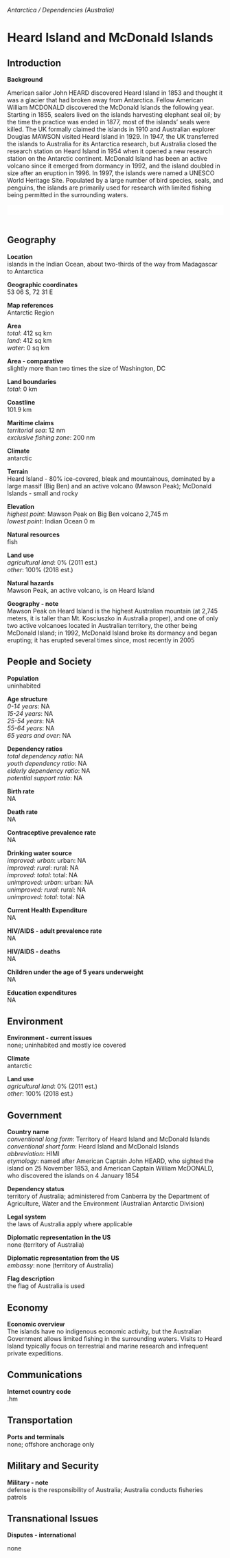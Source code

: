 _Antarctica / Dependencies (Australia)_

# Heard Island and McDonald Islands

## Introduction

**Background**<br>
<p>American sailor John HEARD discovered Heard Island in 1853 and thought it was a glacier that had broken away from Antarctica. Fellow American William MCDONALD discovered the McDonald Islands the following year. Starting in 1855, sealers lived on the islands harvesting elephant seal oil; by the time the practice was ended in 1877, most of the islands’ seals were killed. The UK formally claimed the islands in 1910 and Australian explorer Douglas MAWSON visited Heard Island in 1929. In 1947, the UK transferred the islands to Australia for its Antarctica research, but Australia closed the research station on Heard Island in 1954 when it opened a new research station on the Antarctic continent. McDonald Island has been an active volcano since it emerged from dormancy in 1992, and the island doubled in size after an eruption in 1996. In 1997, the islands were named a UNESCO World Heritage Site. Populated by a large number of bird species, seals, and penguins, the islands are primarily used for research with limited fishing being permitted in the surrounding waters.</p> <p style="margin: 0in; margin-bottom: .0001pt; line-height: 18.0pt; background: white;"> </p><br>

## Geography

**Location**<br>
islands in the Indian Ocean, about two-thirds of the way from Madagascar to Antarctica<br>

**Geographic coordinates**<br>
53 06 S, 72 31 E<br>

**Map references**<br>
Antarctic Region<br>

**Area**<br>
_total_: 412 sq km<br>
_land_: 412 sq km<br>
_water_: 0 sq km<br>

**Area - comparative**<br>
slightly more than two times the size of Washington, DC<br>

**Land boundaries**<br>
_total_: 0 km<br>

**Coastline**<br>
101.9 km<br>

**Maritime claims**<br>
_territorial sea_: 12 nm<br>
_exclusive fishing zone_: 200 nm<br>

**Climate**<br>
antarctic<br>

**Terrain**<br>
Heard Island - 80% ice-covered, bleak and mountainous, dominated by a large massif (Big Ben) and an active volcano (Mawson Peak); McDonald Islands - small and rocky<br>

**Elevation**<br>
_highest point_: Mawson Peak on Big Ben volcano 2,745 m<br>
_lowest point_: Indian Ocean 0 m<br>

**Natural resources**<br>
fish<br>

**Land use**<br>
_agricultural land_: 0% (2011 est.)<br>
_other_: 100% (2018 est.)<br>

**Natural hazards**<br>
Mawson Peak, an active volcano, is on Heard Island<br>

**Geography - note**<br>
Mawson Peak on Heard Island is the highest Australian mountain (at 2,745 meters, it is taller than Mt. Kosciuszko in Australia proper), and one of only two active volcanoes located in Australian territory, the other being McDonald Island; in 1992, McDonald Island broke its dormancy and began erupting; it has erupted several times since, most recently in 2005<br>

## People and Society

**Population**<br>
uninhabited<br>

**Age structure**<br>
_0-14 years_: NA<br>
_15-24 years_: NA<br>
_25-54 years_: NA<br>
_55-64 years_: NA<br>
_65 years and over_: NA<br>

**Dependency ratios**<br>
_total dependency ratio_: NA<br>
_youth dependency ratio_: NA<br>
_elderly dependency ratio_: NA<br>
_potential support ratio_: NA<br>

**Birth rate**<br>
NA<br>

**Death rate**<br>
NA<br>

**Contraceptive prevalence rate**<br>
NA<br>

**Drinking water source**<br>
_improved: urban_: urban: NA<br>
_improved: rural_: rural: NA<br>
_improved: total_: total: NA<br>
_unimproved: urban_: urban: NA<br>
_unimproved: rural_: rural: NA<br>
_unimproved: total_: total: NA<br>

**Current Health Expenditure**<br>
NA<br>

**HIV/AIDS - adult prevalence rate**<br>
NA<br>

**HIV/AIDS - deaths**<br>
NA<br>

**Children under the age of 5 years underweight**<br>
NA<br>

**Education expenditures**<br>
NA<br>

## Environment

**Environment - current issues**<br>
none; uninhabited and mostly ice covered<br>

**Climate**<br>
antarctic<br>

**Land use**<br>
_agricultural land_: 0% (2011 est.)<br>
_other_: 100% (2018 est.)<br>

## Government

**Country name**<br>
_conventional long form_: Territory of Heard Island and McDonald Islands<br>
_conventional short form_: Heard Island and McDonald Islands<br>
_abbreviation_: HIMI<br>
_etymology_: named after American Captain John HEARD, who sighted the island on 25 November 1853, and American Captain William McDONALD, who discovered the islands on 4 January 1854<br>

**Dependency status**<br>
territory of Australia; administered from Canberra by the Department of Agriculture, Water and the Environment (Australian Antarctic Division)<br>

**Legal system**<br>
the laws of Australia apply where applicable<br>

**Diplomatic representation in the US**<br>
none (territory of Australia)<br>

**Diplomatic representation from the US**<br>
_embassy_: none (territory of Australia)<br>

**Flag description**<br>
the flag of Australia is used<br>

## Economy

**Economic overview**<br>
The islands have no indigenous economic activity, but the Australian Government allows limited fishing in the surrounding waters. Visits to Heard Island typically focus on terrestrial and marine research and infrequent private expeditions.<br>

## Communications

**Internet country code**<br>
.hm<br>

## Transportation

**Ports and terminals**<br>
none; offshore anchorage only<br>

## Military and Security

**Military - note**<br>
defense is the responsibility of Australia; Australia conducts fisheries patrols<br>

## Transnational Issues

**Disputes - international**<br>
<p>none</p><br>

